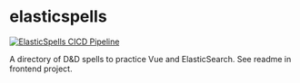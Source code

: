 # elasticspells
[![ElasticSpells CICD Pipeline](https://github.com/AndresMartinMaq/elasticspells/actions/workflows/config.yaml/badge.svg)](https://github.com/AndresMartinMaq/elasticspells/actions/workflows/config.yaml) 

A directory of D&amp;D spells to practice Vue and ElasticSearch. See readme in frontend project.
